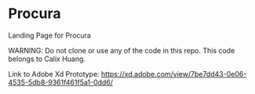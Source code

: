 # Procura
Landing Page for Procura

WARNING: Do not clone or use any of the code in this repo. This code belongs to Calix Huang.

Link to Adobe Xd Prototype: https://xd.adobe.com/view/7be7dd43-0e06-4535-5db8-9361f461f5a1-0dd6/
